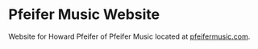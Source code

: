 # Pfeifer Music Website

Website for Howard Pfeifer of Pfeifer Music located at [pfeifermusic.com](https://pfeifermusic.com).

